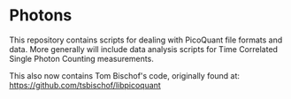 # Photons

This repository contains scripts for dealing with PicoQuant file formats and data.  More generally will include data analysis scripts for Time Correlated Single Photon Counting measurements.


This also now contains Tom Bischof's code, originally found at: https://github.com/tsbischof/libpicoquant
